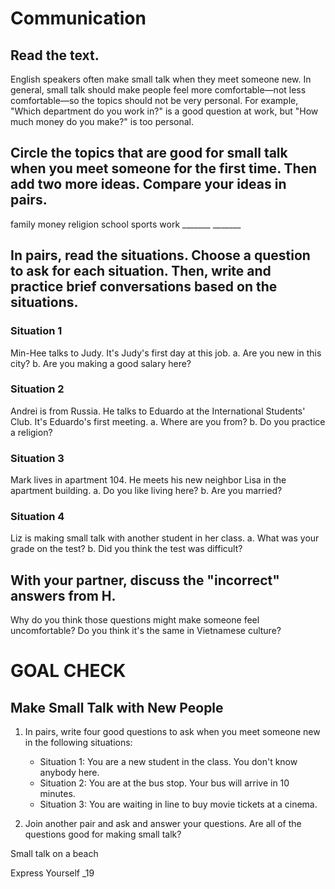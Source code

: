 # Communication

## Read the text.

English speakers often make small talk when they meet someone new. In general, small talk should make people feel more comfortable—not less comfortable—so the topics should not be very personal. For example, "Which department do you work in?" is a good question at work, but "How much money do you make?" is too personal.

## Circle the topics that are good for small talk when you meet someone for the first time. Then add two more ideas. Compare your ideas in pairs.

family    money    religion    school    sports    work    _______    _______

## In pairs, read the situations. Choose a question to ask for each situation. Then, write and practice brief conversations based on the situations.

### Situation 1
Min-Hee talks to Judy. It's Judy's first day at this job.
a. Are you new in this city?    b. Are you making a good salary here?

### Situation 2
Andrei is from Russia. He talks to Eduardo at the International Students' Club. It's Eduardo's first meeting.
a. Where are you from?    b. Do you practice a religion?

### Situation 3
Mark lives in apartment 104. He meets his new neighbor Lisa in the apartment building.
a. Do you like living here?    b. Are you married?

### Situation 4
Liz is making small talk with another student in her class.
a. What was your grade on the test?    b. Did you think the test was difficult?

## With your partner, discuss the "incorrect" answers from H.
Why do you think those questions might make someone feel uncomfortable? Do you think it's the same in Vietnamese culture?

# GOAL CHECK

## Make Small Talk with New People

1. In pairs, write four good questions to ask when you meet someone new in the following situations:
   - Situation 1: You are a new student in the class. You don't know anybody here.
   - Situation 2: You are at the bus stop. Your bus will arrive in 10 minutes.
   - Situation 3: You are waiting in line to buy movie tickets at a cinema.

2. Join another pair and ask and answer your questions. Are all of the questions good for making small talk?

Small talk on a beach

Express Yourself _19